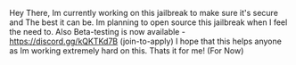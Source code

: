 Hey There, Im currently working on this jailbreak to make sure it's secure and The best it can be. Im planning to open source this jailbreak when I feel the need to.
Also Beta-testing is now available - https://discord.gg/kQKTKd7B (join-to-apply) I hope that this helps anyone as Im working extremely hard on this.
Thats it for me! (For Now)
